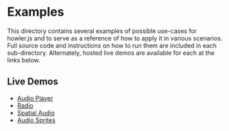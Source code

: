 # Examples

This directory contains several examples of possible use-cases for howler.js and to serve as a reference of how to apply it in various scenarios. Full source code and instructions on how to run them are included in each sub-directory. Alternately, hosted live demos are available for each at the links below.

## Live Demos
* [Audio Player](https://droplex.net/libs/loudest/#player)
* [Radio](https://droplex.net/libs/loudest/#radio)
* [Spatial Audio](https://droplex.net/libs/loudest/#spatial)
* [Audio Sprites](https://droplex.net/libs/loudest/#sprite)